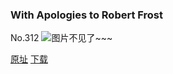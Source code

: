 ### With Apologies to Robert Frost
No.312
![图片不见了~~~](https://imgs.xkcd.com/comics/with_apologies_to_robert_frost.png)

[原址](https://xkcd.com//312) [下载](https://imgs.xkcd.com/comics/with_apologies_to_robert_frost.png)

